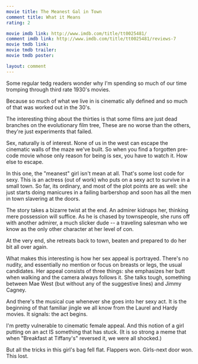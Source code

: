 ```yaml
---
movie title: The Meanest Gal in Town
comment title: What it Means
rating: 2

movie imdb link: http://www.imdb.com/title/tt0025481/
comment imdb link: http://www.imdb.com/title/tt0025481/reviews-7
movie tmdb link: 
movie tmdb trailer: 
movie tmdb poster: 

layout: comment
---
```


Some regular tedg readers wonder why I'm spending so much of our time tromping through third rate 1930's movies. 

Because so much of what we live in is cinematic ally defined and so much of that was worked out in the 30's.

The interesting thing about the thirties is that some films are just dead branches on the evolutionary film tree, These are no worse than the others, they're just experiments that failed.

Sex, naturally is of interest. None of us in the west can escape the cinematic walls of the maze we've built. So when you find a forgotten pre-code movie whose only reason for being is sex, you have to watch it. How else to escape.

In this one, the "meanest" girl isn't mean at all. That's some lost code for sexy. This is an actress (out of work) who puts on a sexy act to survive in a small town. So far, its ordinary, and most of the plot points are as well: she just starts doing manicures in a failing barbershop and soon has all the men in town slavering at the doors.

The story takes a bizarre twist at the end. An admirer kidnaps her, thinking mere possession will suffice. As he is chased by townspeople, she runs off with another admirer, a much slicker dude -- a traveling salesman who we know as the only other character at her level of con.

At the very end, she retreats back to town, beaten and prepared to do her bit all over again.

What makes this interesting is how her sex appeal is portrayed. There's no nudity, and essentially no mention or focus on breasts or legs, the usual candidates. Her appeal consists of three things: she emphasizes her butt when walking and the camera always follows it. She talks tough, something between Mae West (but without any of the suggestive lines) and Jimmy Cagney.

And there's the musical cue whenever she goes into her sexy act. It is the beginning of that familiar jingle we all know from the Laurel and Hardy movies. It signals: the act begins.

I'm pretty vulnerable to cinematic female appeal. And this notion of a girl putting on an act IS something that has stuck. (It is so strong a meme that when "Breakfast at Tiffany's" reversed it, we were all shocked.)

But all the tricks in this girl's bag fell flat. Flappers won. Girls-next door won. This lost.